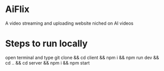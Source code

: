 # AiFlix
A video streaming and uploading website niched on AI videos

# Steps to run locally
open terminal and type git clone <this project url> &&
cd client && 
npm i &&
npm run dev &&
cd .. &&
cd server && 
npm i &&
npm start

